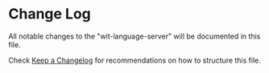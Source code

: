 # Change Log

All notable changes to the "wit-language-server" will be documented in this file.

Check [Keep a Changelog](http://keepachangelog.com/) for recommendations on how to structure this file.
